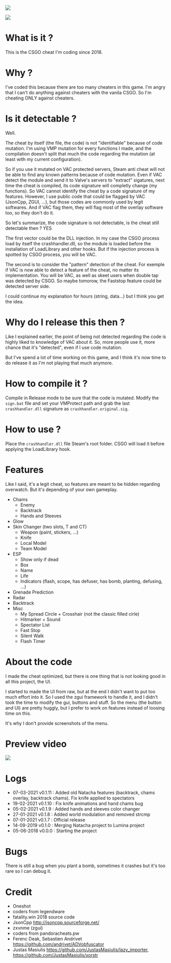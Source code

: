 ![](Resources/logo.png)



![](Resources/preview_0.png)

# What is it ?

This is the CSGO cheat I'm coding since 2018.

# Why ?

I've coded this because there are too many cheaters in this game. I'm angry that I can't do anything against cheaters with the vanila CSGO. So I'm cheating ONLY against cheaters.

# Is it detectable ?

Well.

The cheat by itself (the file, the code) is not "identifiable" because of code mutation. I'm using VMP mutation for every functions I made, and the compilation doesn't split that much the code regarding the mutation (at least with my current configuration).

So if you use it mutated on VAC protected servers, Steam anti cheat will not be able to find any known patterns because of code mutation. Even if VAC detect the module and send it to Valve's servers to "extract" sigatures, next time the cheat is compiled, its code signature will completly change (my functions). So VAC cannot identify the cheat by a code signature of my features. However, I use public code that could be flagged by VAC (JsonCpp, ZGUI, ...), but those codes are commonly used by legit softwares. And if VAC flag them, they will flag most of the overlay software too, so they don't do it. 

So let's summarize, the code signature is not detectable, is the cheat still detectable then ? YES

The first vector could be the DLL injection. In my case the CSGO process load by itself the crashhandler.dll, so the module is loaded before the installation of LoadLibrary and other hooks. But if the injection process is spotted by CSGO process, you will be VAC.

The second is to consider the "pattern" detection of the cheat. For exemple if VAC is now able to detect a feature of the cheat, no matter its implementation. You will be VAC, as well as skeet users when double tap was detected by CSGO. So maybe tomorow, the Faststop feature could be detected server side. 

I could continue my explanation for hours (string, data...) but I think you get the idea.

# Why do I release this then ?

Like I explained earlier, the point of being not detected regarding the code is highly liked to knowledge of VAC about it. So, more people use it, more chance that it's "detected", even if I use code mutation. 

But I've spend a lot of time working on this game, and I think it's now time to do release it as I'm not playing that much anymore.

# How to compile it ?

Compile in Release mode to be sure that the code is mutated. Modify the `sign.bat` file and set your VMProtect path and grab the last `crashhandler.dll` signature as `crashhandler.original.sig`.

# How to use ?

Place the `crashhandler.dll` file Steam's root folder. CSGO will load it before applying the LoadLibrary hook.

# Features

Like I said, it's a legit cheat, so features are meant to be hidden regarding overwatch. But it's depending of your own gameplay.

- Chams
    - Enemy
    - Backtrack
    - Hands and Steeves 
- Glow
- Skin Changer (two slots, T and CT)
    - Weapon (paint, stickers, ...) 
    - Knife 
    - Local Model
    - Team Model
- ESP
    - Show only if dead
    - Box
    - Name
    - Life
    - Indicators (flash, scope, has defuser, has bomb, planting, defusing, ...)
- Grenade Prediction
- Radar
- Backtrack
- Misc
  - My Spread Circle + Crosshair (not the classic filled cirle)
  - Hitmarker + Sound
  - Spectator List
  - Fast Stop
  - Silent Walk
  - Flash Timer

# About the code

I made the cheat optimized, but there is one thing that is not looking good in all this project, the UI.

I started to made the UI from raw, but at the end I didn't want to put too much effort into it. So I used the zgui framework to handle it, and I didn't took the time to modify the gui, buttons and stuff. So the menu (the button and UI) are pretty huggly, but I prefer to work on features instead of loosing time on this.

It's why I don't provide screenshots of the menu.

# Preview video

[![](http://img.youtube.com/vi/PN5KUjSbEYw/0.jpg)](http://www.youtube.com/watch?v=PN5KUjSbEYw "")

# Logs

- 07-03-2021 v0.1.11 : Added old Natacha features (backtrack, chams overlay, backtrack chams). Fix knife applied to spectators 
- 19-02-2021 v0.1.10 : Fix knife animations and hand chams bug
- 05-02-2021 v0.1.9  : Added hands and sleeves color changer
- 27-01-2021 v0.1.8  : Added world modulation and removed strcmp
- 07-01-2021 v0.1.7  : Official release
- 14-09-2019 v0.1.0  : Merging Natacha project to Lumina project
- 05-06-2018 v0.0.0  : Starting the project

# Bugs

There is still a bug when you plant a bomb, sometimes it crashes but it's too rare so I can debug it.

# Credit

- Oneshot
- coders from legendware
- fatality.win 2018 source code
- JsonCpp http://jsoncpp.sourceforge.net/
- zxvnme (zgui)
- coders from pandoracheats.pw
- Ferenc Deak, Sebastien Andrivet https://github.com/andrivet/ADVobfuscator
- Justas Masiulis https://github.com/JustasMasiulis/lazy_importer, https://github.com/JustasMasiulis/xorstr